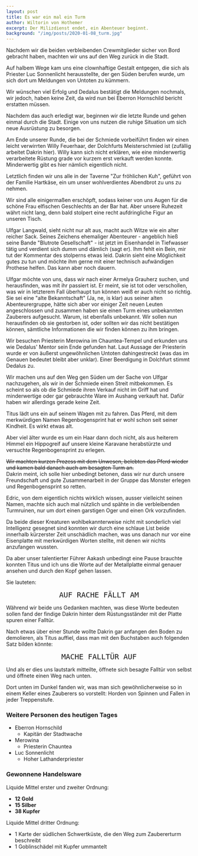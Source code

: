 ```yaml
---
layout: post
title: Es war ein mal ein Turm
author: Wiltorin von Hothemer
excerpt: Der Milizdienst endet, ein Abenteuer beginnt.
background: "/img/posts/2020-01-08_turm.jpg"
---
```


Nachdem wir die beiden verbleibenden Crewmitglieder sicher von Bord gebracht
haben, machten wir uns auf den Weg zurück in die Stadt.

Auf halbem Wege kam uns eine clownhaftige Gestalt entgegen, die sich als
Priester Luc Sonnenlicht herausstellte, der gen Süden berufen wurde, um sich
dort um Meldungen von Untoten zu kümmern.

Wir wünschen viel Erfolg und Dedalus bestätigt die Meldungen nochmals, wir
jedoch, haben keine Zeit, da wird nun bei Eberron Hornschild bericht
erstatten müssen.

Nachdem das auch erledigt war, beginnen wir die letzte Runde und gehen einmal
durch die Stadt. Einige von uns nutzen die ruhige Situation um sich neue
Ausrüstung zu besorgen.

Am Ende unserer Runde, die bei der Schmiede vorbeiführt finden wir einen
leicht verwirrten Willy Feuerhaar, der Dolchfurts Meisterschmied ist
(zufällig arbeitet Dakrin hier). Willy kann sich nicht erklären, wie eine
minderwertig verarbeitete Rüstung grade vor kurzem erst verkauft werden
konnte. Minderwertig gibt es hier nämlich eigentlich nicht.

Letztlich finden wir uns alle in der Taverne "Zur fröhlichen Kuh", geführt
von der Familie Hartkäse, ein um unser wohlverdientes Abendbrot zu uns zu
nehmen.

Wir sind alle einigermaßen erschöpft, sodass keiner von uns Augen für die
schöne Frau elfischen Geschlechts an der Bar hat. Aber unsere Ruhezeit währt
nicht lang, denn bald stolpert eine recht aufdringliche Figur an unseren
Tisch.

Ulfgar Langwald, sieht nicht nur alt aus, macht auch Witze wie ein alter
reicher Sack. Seines Zeichens ehemaliger Abenteurer - angeblich hieß seine
Bande "Blutrote Gesellschaft" - ist jetzt im Eisenhandel in Tiefwasser tätig
und verdient sich dumm und dämlich (sagt er). Ihm fehlt ein Bein, mir tut der
Kommentar des stolperns etwas leid. Dakrin sieht eine Möglichkeit gutes zu
tun und möchte ihm gerne mit einer technisch aufwändigen Prothese helfen. Das
kann aber noch dauern.

Ulfgar möchte von uns, dass wir nach einer Armelya Grauherz suchen, und
herausfinden, was mit ihr passiert ist. Er meint, sie ist tot oder
verschollen, was wir in letzterem Fall überhaupt tun können weiß er auch
nicht so richtig. Sie sei eine "alte Bekanntschaft" (Ja, ne, is klar) aus
seiner alten Abenteurergruppe, hätte sich aber vor einiger Zeit neuen Leuten
angeschlossen und zusammen haben sie einen Turm eines unbekannten Zauberers
aufgesucht. Warum, ist ebenfalls unbekannt. Wir sollen nun herausfinden ob
sie gestorben ist, oder sollten wir das nicht bestätigen können, sämtliche
Informationen die wir finden können zu ihm bringen.

Wir besuchen Priesterin Merowina im Chauntea-Tempel und erkunden uns wie
Dedalus' Mentor sein Ende gefunden hat. Laut Aussage der Priesterin wurde er
von äußerst ungewöhnlichen Untoten dahingestreckt (was das im Genauen
bedeutet bleibt aber unklar). Einer Beerdigung in Dolchfurt stimmt Dedalus
zu.

Wir machen uns auf den Weg gen Süden um der Sache von Ulfgar nachzugehen, als
wir in der Schmiede einen Streit mitbekommen. Es scheint so als ob die
Schmiede ihren Verkauf nicht im Griff hat und minderwertige oder gar
gebrauchte Ware im Aushang verkauft hat. Dafür haben wir allerdings gerade
keine Zeit.

Titus lädt uns ein auf seinem Wagen mit zu fahren. Das Pferd, mit dem
merkwürdigen Namen Regenbogensprint hat er wohl schon seit seiner Kindheit.
Es wirkt etwas alt.

Aber viel älter wurde es um ein Haar dann doch nicht, als aus heiterem Himmel
ein Hippogreif auf unsere kleine Karavane herabstürzte und versuchte
Regenbogensprint zu erlegen.

~~Wir machten kurzen Prozess mit dem Unwesen, belebten das Pferd wieder und
kamen bald danach auch am besagten Turm an.~~<br>
Dakrin meint, ich solle hier unbedingt betonen, dass wir nur durch unsere
Freundschaft und gute Zusammenarbeit in der Gruppe das Monster erlegen und
Regenbogensprint so retten.

Edric, von dem eigentlich nichts wirklich wissen, ausser vielleicht seinen
Namen, machte sich auch mal nützlich und spähte in die verbleibenden
Turmruinen, nur um dort einen garstigen Oger und einen Ork vorzufinden.

Da beide dieser Kreaturen wohlbekannterweise nicht mit sonderlich viel
Intelligenz gesegnet sind konnten wir durch eine schlaue List beide innerhalb
kürzerster Zeit unschädlich machen, was uns danach nur vor eine Eisenplatte
mit merkwürdigen Worten stellte, mit denen wir nichts anzufangen wussten.

Da aber unser talentierter Führer Aakash unbedingt eine Pause brauchte
konnten Titus und ich uns die Worte auf der Metallplatte einmal genauer
ansehen und durch den Kopf gehen lassen.

Sie lauteten:

<center>
<code style='font-size:20px'>AUF RACHE FÄLLT AM</code>
</center>

Während wir beide uns Gedanken machten, was diese Worte bedeuten sollen fand
der findige Dakrin hinter dem Rüstungsständer mit der Platte spuren einer
Falltür.

Nach etwas über einer Stunde wollte Dakrin gar anfangen den Boden zu demolieren, als Titus auffiel, dass man mit den Buchstaben auch folgenden Satz bilden könnte:

<center>
<code style='font-size:20px'>MACHE FALLTÜR AUF</code>
</center>

Und als er dies uns lautstark mitteilte, öffnete sich besagte Falltür von
selbst und öffnete einen Weg nach unten.

Dort unten im Dunkel fanden wir, was man sich gewöhnlicherweise so in einem
Keller eines Zauberers so vorstellt: Horden von Spinnen und Fallen in jeder
Treppenstufe.

### Weitere Personen des heutigen Tages

- Eberron Hornschild
  - Kapitän der Stadtwache
- Merowina
  - Priesterin Chauntea
- Luc Sonnenlicht
  - Hoher Lathanderpriester

### Gewonnene Handelsware

Liquide Mittel erster und zweiter Ordnung:
- **12 Gold**
- **15 Silber**
- **38 Kupfer**

Liquide Mittel dritter Ordnung:
- 1 Karte der südlichen Schwertküste, die den Weg zum Zaubererturm beschreibt
- 1 Goblinschädel mit Kupfer ummantelt

<script>
(function() {
  function strikethrough(){
    document.body.innerHTML = document.body.innerHTML.replace(
      /\~\~(.+?)\~\~/gim,
      '<del>$1</del>'
    );
  }
  strikethrough();
})();
</script>
